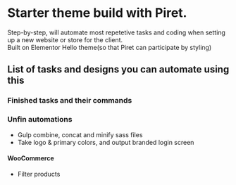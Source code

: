 # Starter theme build with Piret.

Step-by-step, will automate most repetetive tasks and coding when setting up a new website or store for the client.  
Built on Elementor Hello theme(so that Piret can participate by styling)

## List of tasks and designs you can automate using this

### Finished tasks and their commands

### Unfin automations

-   Gulp combine, concat and minify sass files
-   Take logo & primary colors, and output branded login screen

#### WooCommerce

-   Filter products

